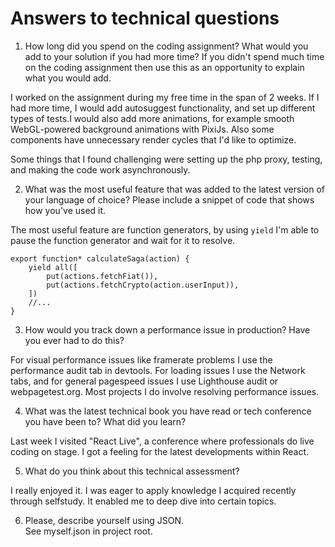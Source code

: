 # Answers to technical questions
1. How long did you spend on the coding assignment? What would you add to your solution if you had
more time? If you didn't spend much time on the coding assignment then use this as an opportunity to explain what you would add.

I worked on the assignment during my free time in the span of 2 weeks. If I had more time, I would add autosuggest functionality, and set up different types of tests.I would also add more animations, for example smooth WebGL-powered background animations with PixiJs. Also some components have unnecessary render cycles that I'd like to optimize.

Some things that I found challenging were setting up the php proxy, testing, and making the code work asynchronously.

2. What was the most useful feature that was added to the latest version of your language of choice? Please include a snippet of code that shows how you've used it.  

The most useful feature are function generators, by using `yield` I'm able to pause the function generator and wait for it to resolve.
```
export function* calculateSaga(action) {
    yield all([
        put(actions.fetchFiat()),
        put(actions.fetchCrypto(action.userInput)),
    ])
    //...
}
```
3. How would you track down a performance issue in production? Have you ever had to do this?

For visual performance issues like framerate problems I use the performance audit tab in devtools. For loading issues I use the Network tabs, and for general pagespeed issues I use Lighthouse audit or webpagetest.org. Most projects I do involve resolving performance issues.

4. What was the latest technical book you have read or tech conference you have been to? What did you learn?

Last week I visited "React Live", a conference where professionals do live coding on stage. I got a feeling for the latest developments within React.

5. What do you think about this technical assessment?

I really enjoyed it. I was eager to apply knowledge I acquired recently through selfstudy. It enabled me to deep dive into certain topics.

6. Please, describe yourself using JSON.  
See myself.json in project root.